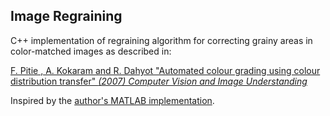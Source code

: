 ## Image Regraining

C++ implementation of regraining algorithm for correcting grainy areas in color-matched images as described in:

[F. Pitie , A. Kokaram and R. Dahyot "Automated colour grading using colour distribution transfer" *(2007) Computer Vision and Image Understanding*](http://citeseerx.ist.psu.edu/viewdoc/download?doi=10.1.1.458.7694&rep=rep1&type=pdf)


Inspired by the [author's MATLAB implementation](https://github.com/frcs/colour-transfer).
